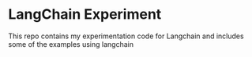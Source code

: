 # LangChain Experiment

This repo contains my experimentation code for Langchain and includes some of the examples using langchain
